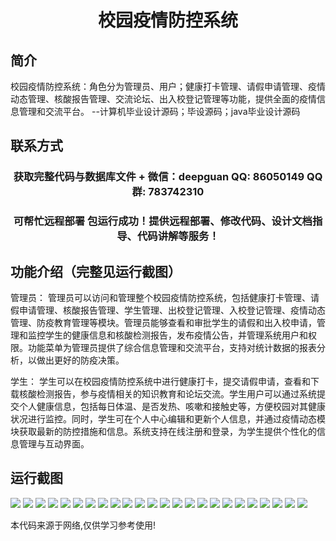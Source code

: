 <p><h1 align="center">校园疫情防控系统</h1></p>

## 简介
校园疫情防控系统：角色分为管理员、用户；健康打卡管理、请假申请管理、疫情动态管理、核酸报告管理、交流论坛、出入校登记管理等功能，提供全面的疫情信息管理和交流平台。    --计算机毕业设计源码；毕设源码；java毕业设计源码


## 联系方式
<p><h3 align="center">获取完整代码与数据库文件 + 微信：deepguan QQ: 86050149 QQ群: 783742310</h3></p>
<p><h3 align="center">可帮忙远程部署 包运行成功！提供远程部署、修改代码、设计文档指导、代码讲解等服务！</h3></p>

## 功能介绍（完整见运行截图）
管理员：
管理员可以访问和管理整个校园疫情防控系统，包括健康打卡管理、请假申请管理、核酸报告管理、学生管理、出校登记管理、入校登记管理、疫情动态管理、防疫教育管理等模块。管理员能够查看和审批学生的请假和出入校申请，管理和监控学生的健康信息和核酸检测报告，发布疫情公告，并管理系统用户和权限。功能菜单为管理员提供了综合信息管理和交流平台，支持对统计数据的报表分析，以做出更好的防疫决策。

学生：
学生可以在校园疫情防控系统中进行健康打卡，提交请假申请，查看和下载核酸检测报告，参与疫情相关的知识教育和论坛交流。学生用户可以通过系统提交个人健康信息，包括每日体温、是否发热、咳嗽和接触史等，方便校园对其健康状况进行监控。同时，学生可在个人中心编辑和更新个人信息，并通过疫情动态模块获取最新的防控措施和信息。系统支持在线注册和登录，为学生提供个性化的信息管理与互动界面。


## 运行截图
![](img/001.jpg)
![](img/002.jpg)
![](img/003.jpg)
![](img/004.jpg)
![](img/005.jpg)
![](img/006.jpg)
![](img/007.jpg)
![](img/008.jpg)
![](img/009.jpg)
![](img/010.jpg)
![](img/011.jpg)
![](img/012.jpg)
![](img/013.jpg)
![](img/014.jpg)
![](img/015.jpg)
![](img/016.jpg)
![](img/017.jpg)
![](img/018.jpg)
![](img/019.jpg)
![](img/020.jpg)
![](img/021.jpg)
![](img/022.jpg)
![](img/023.jpg)
![](img/024.jpg)

<p>本代码来源于网络,仅供学习参考使用!</p>
